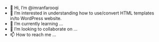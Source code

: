- 👋 Hi, I’m @imranfarooqi
- 👀 I’m interested in understanding how to use/convert HTML templates in/to WordPress website.
- 🌱 I’m currently learning ...
- 💞️ I’m looking to collaborate on ...
- 📫 How to reach me ...

<!---
imranfarooqi/imranfarooqi is a ✨ special ✨ repository because its `README.md` (this file) appears on your GitHub profile.
You can click the Preview link to take a look at your changes.
--->
